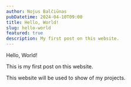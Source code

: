 ```yaml
---
author: Nojus Balčiūnas
pubDatetime: 2024-04-10T09:00
title: Hello, World!
slug: hello-world
featured: true
description: My first post on this website.
---
```


Hello, World!

This is my first post on this website.

This website will be used to show of my projects.
